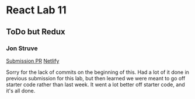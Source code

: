 # React Lab 11

## ToDo but Redux

### Jon Struve

[Submission PR](https://github.com/DeltaV401/react-lab-11/pull/1)
[Netlify](https://elegant-shockley-d379f8.netlify.com/)

Sorry for the lack of commits on the beginning of this. Had a lot of it done in previous submission for this lab, but then learned we were meant to go off starter code rather than last week. It went a lot better off starter code, and it's all done.